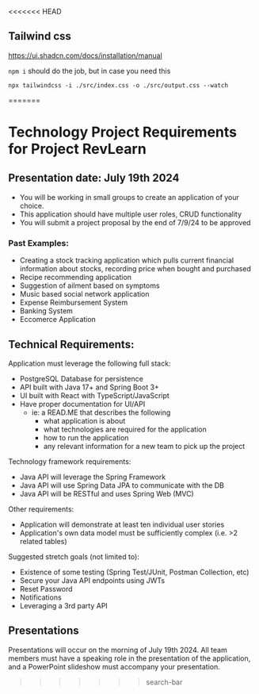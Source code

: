 <<<<<<< HEAD

## Tailwind css

https://ui.shadcn.com/docs/installation/manual

```npm i``` should do the job, but in case you need this

```npx tailwindcss -i ./src/index.css -o ./src/output.css --watch```

=======
# Technology Project Requirements for Project **RevLearn**
## Presentation date: July 19th 2024
-	You will be working in small groups to create an application of your choice.
-	This application should have multiple user roles, CRUD functionality
-   You will submit a project proposal by the end of 7/9/24 to be approved

### Past Examples: 
-	Creating a stock tracking application which pulls current financial information about stocks, recording price when bought and purchased
-	Recipe recommending application
-	Suggestion of ailment based on symptoms
-	Music based social network application 
-   Expense Reimbursement System
-   Banking System
-   Eccomerce Application

## Technical Requirements:
Application must leverage the following full stack:
- PostgreSQL Database for persistence 
- API built with Java 17+ and Spring Boot 3+
- UI built with React with TypeScript/JavaScript
- Have proper documentation for UI/API
    - ie: a READ.ME that describes the following
        - what application is about
        - what technologies are required for the application
        - how to run the application
        - any relevant information for a new team to pick up the project

Technology framework requirements: 
- Java API will leverage the Spring Framework 
- Java API will use Spring Data JPA to communicate with the DB
- Java API will be RESTful and uses Spring Web (MVC)


Other requirements: 
- Application will demonstrate at least ten individual user stories 
- Application's own data model must be sufficiently complex (i.e. >2 related tables) 

Suggested stretch goals (not limited to):
- Existence of some testing (Spring Test/JUnit, Postman Collection, etc)
- Secure your Java API endpoints using JWTs
- Reset Password
- Notifications
- Leveraging a 3rd party API

## Presentations

Presentations will occur on the morning of July 19th 2024. All team members must have a speaking role in the presentation of the application, and a PowerPoint slideshow must accompany your presentation.
>>>>>>> search-bar
